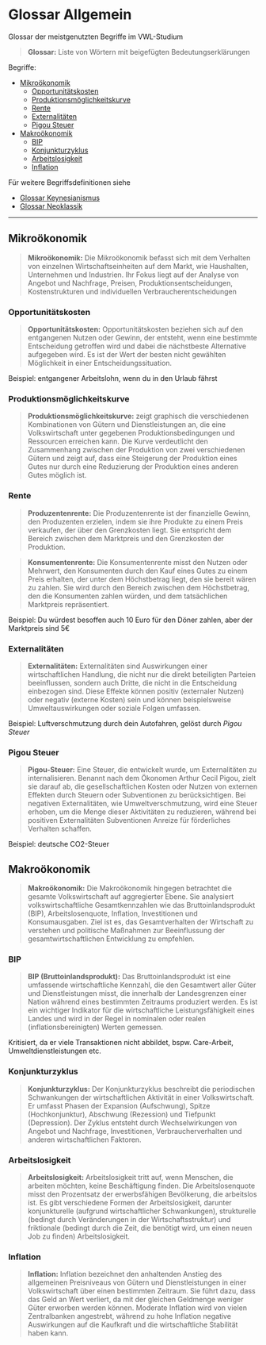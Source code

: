 # Glossar Allgemein

Glossar der meistgenutzten Begriffe im VWL-Studium

> **Glossar:** Liste von Wörtern mit beigefügten Bedeutungserklärungen


Begriffe:

* [Mikroökonomik](#mikroökonomik)
   + [Opportunitätskosten](#opportunitätskosten)
   + [Produktionsmöglichkeitskurve](#produktionsmöglichkeitskurve)
   + [Rente](#rente)
   + [Externalitäten](#externalitäten)
   + [Pigou Steuer](#pigou-steuer)
* [Makroökonomik](#makroökonomik)
   + [BIP](#bip)
   + [Konjunkturzyklus](#konjunkturzyklus)
   + [Arbeitslosigkeit](#arbeitslosigkeit)
   + [Inflation](#inflation)



Für weitere Begriffsdefinitionen siehe

- [Glossar Keynesianismus](glossar/Keynesianismus.md) 
- [Glossar Neoklassik](glossar/Neoklassik.md) 

---

## Mikroökonomik

> **Mikroökonomik:** Die Mikroökonomik befasst sich mit dem Verhalten von einzelnen Wirtschaftseinheiten auf dem Markt, wie Haushalten, Unternehmen und Industrien. Ihr Fokus liegt auf der Analyse von Angebot und Nachfrage, Preisen, Produktionsentscheidungen, Kostenstrukturen und individuellen Verbraucherentscheidungen

### Opportunitätskosten

> **Opportunitätskosten:** Opportunitätskosten beziehen sich auf den entgangenen Nutzen oder  Gewinn, der entsteht, wenn eine bestimmte Entscheidung getroffen wird  und dabei die nächstbeste Alternative aufgegeben wird. Es ist der Wert  der besten nicht gewählten Möglichkeit in einer Entscheidungssituation.

Beispiel: entgangener Arbeitslohn, wenn du in den Urlaub fährst


### Produktionsmöglichkeitskurve

> **Produktionsmöglichkeitskurve:** zeigt graphisch die verschiedenen Kombinationen von Gütern und Dienstleistungen an, die eine Volkswirtschaft unter gegebenen Produktionsbedingungen und Ressourcen erreichen kann. Die Kurve verdeutlicht den Zusammenhang zwischen der Produktion von zwei verschiedenen Gütern und zeigt auf, dass eine Steigerung der Produktion eines Gutes nur durch eine Reduzierung der Produktion eines anderen Gutes möglich ist.


### Rente

> **Produzentenrente:** Die Produzentenrente ist der finanzielle Gewinn, den Produzenten erzielen, indem sie ihre Produkte zu einem Preis verkaufen, der über den Grenzkosten liegt. Sie entspricht dem Bereich zwischen dem Marktpreis und den Grenzkosten der Produktion.

> **Konsumentenrente:** Die Konsumentenrente misst den Nutzen oder Mehrwert, den Konsumenten durch den Kauf eines Gutes zu einem Preis erhalten, der unter dem Höchstbetrag liegt, den sie bereit wären zu zahlen. Sie wird durch den Bereich zwischen dem Höchstbetrag, den die Konsumenten zahlen würden, und dem tatsächlichen Marktpreis repräsentiert.

Beispiel: Du würdest besoffen auch 10 Euro für den Döner zahlen, aber der Marktpreis sind 5€


### Externalitäten

> **Externalitäten:** Externalitäten sind Auswirkungen einer wirtschaftlichen Handlung, die  nicht nur die direkt beteiligten Parteien beeinflussen, sondern auch  Dritte, die nicht in die Entscheidung einbezogen sind. Diese Effekte  können positiv (externaler Nutzen) oder negativ (externe Kosten) sein  und können beispielsweise Umweltauswirkungen oder soziale Folgen  umfassen.

Beispiel: Luftverschmutzung durch dein Autofahren, gelöst durch *Pigou Steuer*


### Pigou Steuer

> **Pigou-Steuer:** Eine Steuer, die entwickelt wurde, um Externalitäten zu internalisieren. Benannt nach dem Ökonomen Arthur Cecil Pigou, zielt sie darauf ab, die  gesellschaftlichen Kosten oder Nutzen von externen Effekten durch  Steuern oder Subventionen zu berücksichtigen. Bei negativen  Externalitäten, wie Umweltverschmutzung, wird eine Steuer erhoben, um  die Menge dieser Aktivitäten zu reduzieren, während bei positiven  Externalitäten Subventionen Anreize für förderliches Verhalten schaffen.

Beispiel: deutsche CO2-Steuer


## Makroökonomik

> **Makroökonomik:** Die Makroökonomik hingegen betrachtet die gesamte Volkswirtschaft auf aggregierter Ebene. Sie analysiert volkswirtschaftliche Gesamtkennzahlen wie das Bruttoinlandsprodukt (BIP), Arbeitslosenquote, Inflation, Investitionen und Konsumausgaben. Ziel ist es, das Gesamtverhalten der Wirtschaft zu verstehen und politische Maßnahmen zur Beeinflussung der gesamtwirtschaftlichen Entwicklung zu empfehlen.


### BIP

> **BIP (Bruttoinlandsprodukt):** Das Bruttoinlandsprodukt ist eine umfassende wirtschaftliche Kennzahl,  die den Gesamtwert aller Güter und Dienstleistungen misst, die innerhalb der Landesgrenzen einer Nation während eines bestimmten Zeitraums  produziert werden. Es ist ein wichtiger Indikator für die  wirtschaftliche Leistungsfähigkeit eines Landes und wird in der Regel in nominalen oder realen (inflationsbereinigten) Werten gemessen.

Kritisiert, da er viele Transaktionen nicht abbildet, bspw. Care-Arbeit, Umweltdienstleistungen etc.


### Konjunkturzyklus

> **Konjunkturzyklus:** Der Konjunkturzyklus beschreibt die periodischen Schwankungen der wirtschaftlichen Aktivität in einer Volkswirtschaft. Er umfasst Phasen der Expansion (Aufschwung), Spitze (Hochkonjunktur), Abschwung (Rezession) und Tiefpunkt (Depression). Der Zyklus entsteht durch Wechselwirkungen von Angebot und Nachfrage, Investitionen, Verbraucherverhalten und anderen wirtschaftlichen Faktoren.


### Arbeitslosigkeit

> **Arbeitslosigkeit:** Arbeitslosigkeit tritt auf, wenn Menschen, die arbeiten möchten, keine  Beschäftigung finden. Die Arbeitslosenquote misst den Prozentsatz der  erwerbsfähigen Bevölkerung, die arbeitslos ist. Es gibt verschiedene  Formen der Arbeitslosigkeit, darunter konjunkturelle (aufgrund  wirtschaftlicher Schwankungen), strukturelle (bedingt durch  Veränderungen in der Wirtschaftsstruktur) und friktionale (bedingt durch die Zeit, die benötigt wird, um einen neuen Job zu finden)  Arbeitslosigkeit.


### Inflation

> **Inflation:** Inflation bezeichnet den anhaltenden Anstieg des allgemeinen Preisniveaus von Gütern und Dienstleistungen in einer Volkswirtschaft über einen bestimmten Zeitraum. Sie führt dazu, dass das Geld an Wert verliert, da mit der gleichen Geldmenge weniger Güter erworben werden können. Moderate Inflation wird von vielen Zentralbanken angestrebt, während zu hohe Inflation negative Auswirkungen auf die Kaufkraft und die wirtschaftliche Stabilität haben kann.

